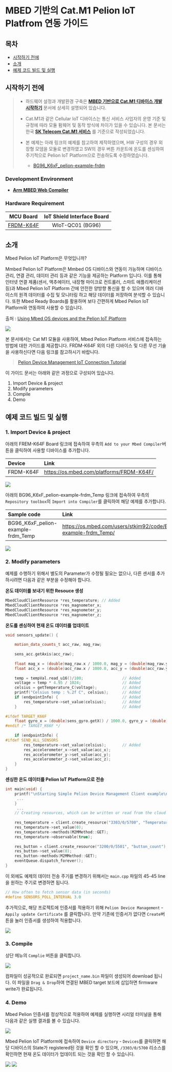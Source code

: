# MBED 기반의 Cat.M1 Pelion IoT Platfrom 연동 가이드

## 목차

-   [시작하기 전에](#Prerequisites)
-   [소개](#Step-1-Overview)
-   [예제 코드 빌드 및 실행](#Step-4-Build-and-Run)

<a name="Prerequisites"></a>
## 시작하기 전에

> * 하드웨어 설정과 개발환경 구축은 **[MBED 기반으로 Cat.M1 디바이스 개발 시작하기][mbed-getting-started]** 문서에 상세히 설명되어 있습니다.
>
> * Cat.M1과 같은 Cellular IoT 디바이스는 통신 서비스 사업자의 운영 기준 및 규정에 따라 모듈 펌웨어 및 동작 방식에 차이가 있을 수 있습니다. 본 문서는 한국 **[SK Telecom Cat.M1 서비스][skt-iot-portal]** 를 기준으로 작성되었습니다.
>
> * 본 예제는 아래 링크의 예제를 참고하여 제작하였으며, HW 구성의 경우 외장형 모뎀을 모듈로 변경하였고 SW의 경우 버튼 카운트에 온도를 센싱하여 주기적으로 Pelion IoT Platform으로 전송하도록 수정하였습니다.
>   * [BG96_K6xF_pelion-example-frdm][link-mbed-bg96-pelion-example]

### Development Environment
* **[Arm MBED Web Compiler][link-mbed-compiler]**

### Hardware Requirement

| MCU Board | IoT Shield Interface Board |
|:--------:|:--------:|
| [FRDM-K64F][link-frdm-k64f] | WIoT-QC01 (BG96) |

<a name="Step-1-Overview"></a>
## 소개
Mbed Pelion IoT Platform은 무엇입니까?

Mmbed Pelion IoT Platform은 Mmbed OS 디바이스와 연동이 가능하며 디바이스 관리, 연결 관리, 데이터 관리 등과 같은 기능을 제공하는 Platform 입니다. 이를 통해 인터넷 연결 제품(센서, 액추에이터, 내장형 마이크로 컨트롤러, 스마트 애플리케이션 등)과 Mbed Pelion IoT Platform 간에 안전한 양방향 통신을 할 수 있으며 여러 디바이스의 원격 데이터를 수집 및 모니터링 하고 해당 데이터를 저장하여 분석할 수 있습니다. 또한 Mbed Ready Boards를 활용하며 보다 간편하게 Mbed Pelion IoT Platform와 연동하여 사용할 수 있습니다.
 
출처 : [Using Mbed OS devices and the Pelion IoT Platform](https://os.mbed.com/docs/mbed-os/v5.13/mbed-os-pelion/index.html)

![][1]

본 문서에서는 Cat M1 모듈을 사용하여, Mbed Pelion Platform 서비스에 접속하는 방법에 대한 가이드를 제공합니다.
FRDM-K64F 외의 다른 디바이스 및 다른 무선 기술을 사용하신다면 다음 링크를 참고하시기 바랍니다.

> [Pelion Device Management IoT Connection Tutorial](https://os.mbed.com/guides/connect-device-to-pelion/)


이 가이드 문서는 아래와 같은 과정으로 구성되어 있습니다.

1. Import Device & project
2. Modify parameters
3. Compile
4. Demo


<a name="Step-4-Build-and-Run"></a>

## 예제 코드 빌드 및 실행

### 1. Import Device & project

아래의 FREM-K64F Board 링크에 접속하여 우측의 `Add to your Mbed Compiler`버튼을 클릭하여 사용할 디바이스를 추가합니다.

| Device | Link |
|:--------|:--------|
| FRDM-K64F | https://os.mbed.com/platforms/FRDM-K64F/ |

![][import1]

아래의 BG96_K6xF_pelion-example-frdm_Temp 링크에 접속하여 우측의 `Repository toolbox`의 `Import into Compiler`를 클릭하여 해당 예제를 추가합니다.


| Sample code | Link |
|:--------|:--------|
| BG96_K6xF_pelion-example-frdm_Temp | https://os.mbed.com/users/stkim92/code/BG96_K6xF_pelion-example-frdm_Temp/ |


![][import2]

### 2. Modify parameters
예제를 수행하기 위해서 별도의 Parameter가 수정될 필요는 없으나, 다른 센서를 추가하시려면 다음과 같은 부분을 수정해야 합니다.

**온도 데이터를 보내기 위한 Resouce 생성**
```cpp
MbedCloudClientResource *res_temperature; // Added
MbedCloudClientResource *res_magnometer_x;
MbedCloudClientResource *res_magnometer_y;
MbedCloudClientResource *res_magnometer_z;
```

**온도를 센싱하여 현재 온도 데이터를 업데이트**
```cpp
void sensors_update() {
 
    motion_data_counts_t acc_raw, mag_raw;
 
    sens_acc.getAxis(acc_raw);
 
    float mag_x = (double)mag_raw.x / 1000.0, mag_y = (double)mag_raw.y / 1000.0, mag_z = (double)mag_raw.z / 1000.0;
    float acc_x = (double)acc_raw.x / 1000.0, acc_y = (double)acc_raw.y / 1000.0, acc_z = (double)acc_raw.z / 1000.0;
    
    temp = tempVal.read_u16()/100;                 // Added
    voltage = temp * 4.95 / 1024;                  // Added
    celsius = getTemperature_C(voltage);           // Added
    printf("Celsius temp : %.2f C", celsius);      // Added
    if (endpointInfo) {                            // Added
        res_temperature->set_value(celsius);       // Added
    }                                              // Added
    
#ifdef TARGET_K66F
    float gyro_x = (double)sens_gyro.getX() / 1000.0, gyro_y = (double)sens_gyro.getY() / 1000.0, gyro_z = (double)sens_gyro.getZ() / 1000.0;
#endif /* TARGET_K66F */
 
    if (endpointInfo) {
#ifdef SEND_ALL_SENSORS
        res_temperature->set_value(celsius);       // Added
        res_accelerometer_x->set_value(acc_x);
        res_accelerometer_y->set_value(acc_y);
        res_accelerometer_z->set_value(acc_z);
    }
}
```

**센싱한 온도 데이터를 Pelion IoT Platform으로 전송**

```cpp
int main(void) {
    printf("\nStarting Simple Pelion Device Management Client example\n");
     ...
    }
     ...
    // Creating resources, which can be written or read from the cloud
    
    res_temperature = client.create_resource("3303/0/5700", "Temperature (C)");  // Added
    res_temperature->set_value(0);                                               // Added
    res_temperature->methods(M2MMethod::GET);                                    // Added
    res_temperature->observable(true);                                           // Added
    
    res_button = client.create_resource("3200/0/5501", "button_count");
    res_button->set_value(0);
    res_button->methods(M2MMethod::GET);
    eventQueue.dispatch_forever();
}
```



이 외에도 예제의 데이터 전송 주기를 변경하기 위해서는 `main.cpp` 파일의 45-45 line 을 원하는 주기로 변경하면 됩니다.
```cpp
// How often to fetch sensor data (in seconds)
#define SENSORS_POLL_INTERVAL 3.0
```

추가적으로, 해당 프로젝트에 인증서를 적용하기 위해 `Pelion Device Management` - `Appily update Certificate` 를 클릭합니다. 만약 기존에 인증서가 없다면 `Create`버튼을 눌러 인증서를 생성하여 적용합니다.

![][cert1]


### 3. Compile

상단 메뉴의 `Complie` 버튼을 클릭합니다.

![][compile]

컴파일이 성공적으로 완료되면 `project_name.bin` 파일이 생성되어 download 됩니다. 이 파일을 `Drag & Drop`하여 연결된 MBED target 보드에 삽입하면 firmware write가 완료됩니다.

### 4. Demo

Mbed Pelion 인증서를 정상적으로 적용하여 예제를 실행하면 시리얼 터미널을 통해 다음과 같은 실행 결과를 볼 수 있습니다.

![][2]

Mbed Pelion IoT Platform에 접속하여 `Device directory` - `Devices`를 클릭하면 해당 디바이스의 State가 registered된 것을 확인 할 수 있으며, `/3303/0/5700` 리소스를 확인하면 현재 온도 데이터가 업데이트 되는 것을 확인 할 수 있습니다.

![][3]
![][4]


[mbed-getting-started]: ./mbed_get_started.md
[skt-iot-portal]: https://www.sktiot.com/iot/developer/guide/guide/catM1/menu_05/page_01
[link-mbed-compiler]: https://ide.mbed.com/compiler/
[link-frdm-k64f]: https://os.mbed.com/platforms/FRDM-K64F/
[link-mbed-bg96-pelion-example]: https://os.mbed.com/users/Daniel_Lee/code/BG96_K6xF_pelion-example-frdm/%29BG96_K6xF_pelion-example-frdm/

[import1]: ./imgs/mbed_guide_device_K64F_import.png
[import2]: ./imgs/mbed_guide_bg96_pelion_temp_import.png

[source1]: ./imgs/mbed_guide_bg96_pelion_temp_source-1.png
[source2]: ./imgs/mbed_guide_bg96_pelion_temp_source-2.png
[source3]: ./imgs/mbed_guide_bg96_pelion_temp_source-3.png

[cert1]: ./imgs/mbed_guide_pelion_temp_cert.png

[compile]: ./imgs/mbed_guide_webide_compile.png
[1]: ./imgs/mbed_guide_pelion_iot_platform-1.png
[2]: ./imgs/mbed_guide_bg96_pelion_temp-1.png
[3]: ./imgs/mbed_guide_pelion_temp-2.png
[4]: ./imgs/mbed_guide_pelion_temp-3.png


